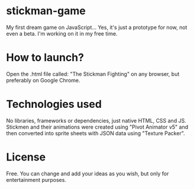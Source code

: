 # stickman-game
My first dream game on JavaScript... Yes, it's just a prototype for now, not even a beta. I'm working on it in my free time.
# How to launch? 
Open the .html file called: "The Stickman Fighting" on any browser, but preferably on Google Chrome.
# Technologies used
No libraries, frameworks or dependencies, just native HTML, CSS and JS. Stickmen and their animations were created using "Pivot Animator v5" and then converted into sprite sheets with JSON data using "Texture Packer".
# License
Free. You can change and add your ideas as you wish, but only for entertainment purposes.
